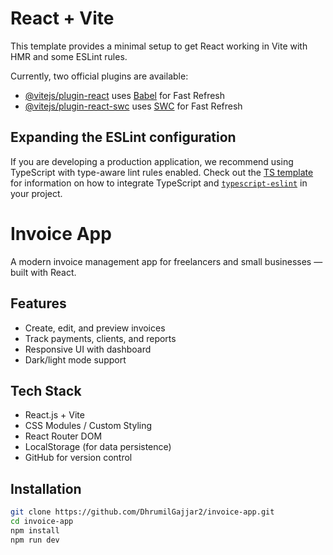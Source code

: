 # React + Vite

This template provides a minimal setup to get React working in Vite with HMR and some ESLint rules.

Currently, two official plugins are available:

- [@vitejs/plugin-react](https://github.com/vitejs/vite-plugin-react/blob/main/packages/plugin-react) uses [Babel](https://babeljs.io/) for Fast Refresh
- [@vitejs/plugin-react-swc](https://github.com/vitejs/vite-plugin-react/blob/main/packages/plugin-react-swc) uses [SWC](https://swc.rs/) for Fast Refresh

## Expanding the ESLint configuration

If you are developing a production application, we recommend using TypeScript with type-aware lint rules enabled. Check out the [TS template](https://github.com/vitejs/vite/tree/main/packages/create-vite/template-react-ts) for information on how to integrate TypeScript and [`typescript-eslint`](https://typescript-eslint.io) in your project.

# Invoice App 

A modern invoice management app for freelancers and small businesses — built with React.

## Features

- Create, edit, and preview invoices
- Track payments, clients, and reports
- Responsive UI with dashboard
- Dark/light mode support

## Tech Stack

- React.js + Vite
- CSS Modules / Custom Styling
- React Router DOM
- LocalStorage (for data persistence)
- GitHub for version control

## Installation

```bash
git clone https://github.com/DhrumilGajjar2/invoice-app.git
cd invoice-app
npm install
npm run dev
